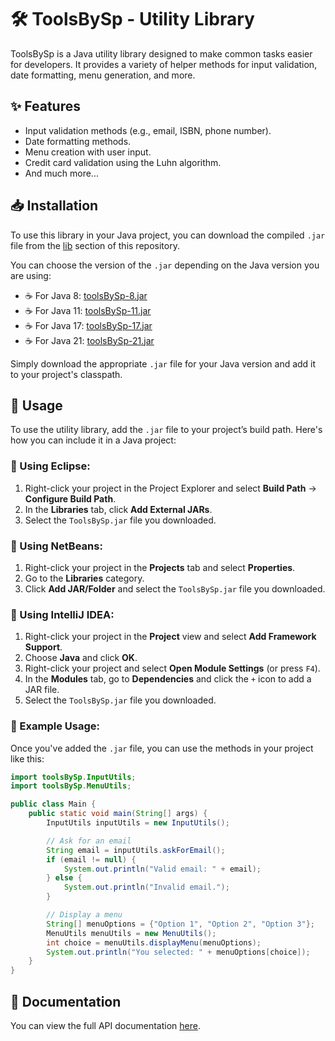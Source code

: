 # 🛠️ ToolsBySp - Utility Library

ToolsBySp is a Java utility library designed to make common tasks easier for developers. It provides a variety of helper methods for input validation, date formatting, menu generation, and more.

## ✨ Features

- Input validation methods (e.g., email, ISBN, phone number).
- Date formatting methods.
- Menu creation with user input.
- Credit card validation using the Luhn algorithm.
- And much more...

## 📥 Installation

To use this library in your Java project, you can download the compiled `.jar` file from the [lib](https://github.com/SamuelPestan/toolsBySp/blob/master/lib) section of this repository.

You can choose the version of the `.jar` depending on the Java version you are using:

- ☕ For Java 8: [toolsBySp-8.jar](https://github.com/SamuelPestan/toolsBySp/blob/master/lib/toolsBySp-8.jar)
- ☕ For Java 11: [toolsBySp-11.jar](https://github.com/SamuelPestan/toolsBySp/blob/master/lib/toolsBySp-11.jar)
- ☕ For Java 17: [toolsBySp-17.jar](https://github.com/SamuelPestan/toolsBySp/blob/master/lib/toolsBySp-17.jar)
- ☕ For Java 21: [toolsBySp-21.jar](https://github.com/SamuelPestan/toolsBySp/blob/master/lib/toolsBySp-21.jar)

Simply download the appropriate `.jar` file for your Java version and add it to your project's classpath.

## 🚀 Usage

To use the utility library, add the `.jar` file to your project’s build path. Here's how you can include it in a Java project:

### 🔹 Using Eclipse:

1. Right-click your project in the Project Explorer and select **Build Path** -> **Configure Build Path**.
2. In the **Libraries** tab, click **Add External JARs**.
3. Select the `ToolsBySp.jar` file you downloaded.

### 🔹 Using NetBeans:

1. Right-click your project in the **Projects** tab and select **Properties**.
2. Go to the **Libraries** category.
3. Click **Add JAR/Folder** and select the `ToolsBySp.jar` file you downloaded.

### 🔹 Using IntelliJ IDEA:

1. Right-click your project in the **Project** view and select **Add Framework Support**.
2. Choose **Java** and click **OK**.
3. Right-click your project and select **Open Module Settings** (or press `F4`).
4. In the **Modules** tab, go to **Dependencies** and click the `+` icon to add a JAR file.
5. Select the `ToolsBySp.jar` file you downloaded.

### 📌 Example Usage:

Once you've added the `.jar` file, you can use the methods in your project like this:

```java
import toolsBySp.InputUtils;
import toolsBySp.MenuUtils;

public class Main {
    public static void main(String[] args) {
        InputUtils inputUtils = new InputUtils();

        // Ask for an email
        String email = inputUtils.askForEmail();
        if (email != null) {
            System.out.println("Valid email: " + email);
        } else {
            System.out.println("Invalid email.");
        }

        // Display a menu
        String[] menuOptions = {"Option 1", "Option 2", "Option 3"};
        MenuUtils menuUtils = new MenuUtils();
        int choice = menuUtils.displayMenu(menuOptions);
        System.out.println("You selected: " + menuOptions[choice]);
    }
}
```

## 📖 Documentation

You can view the full API documentation [here](https://SamuelPestan.github.io/toolsBySp/).
